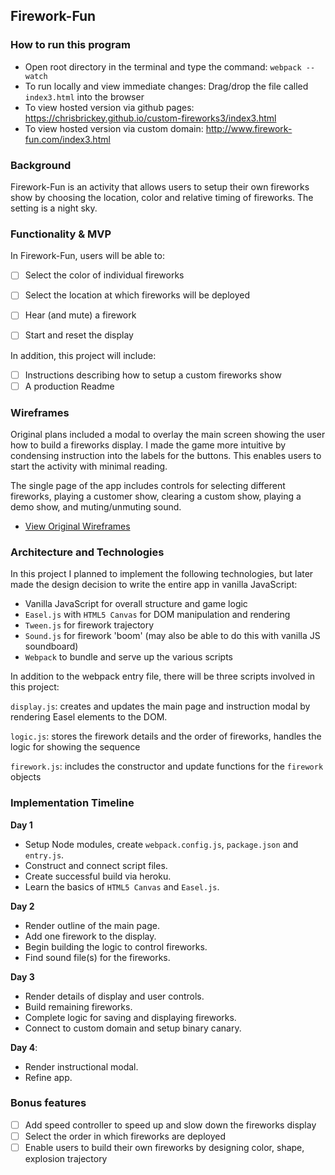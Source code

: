 ## Firework-Fun

### How to run this program
- Open root directory in the terminal and type the command: `webpack --watch`
- To run locally and view immediate changes: Drag/drop the file called `index3.html` into the browser
- To view hosted version via github pages:  https://chrisbrickey.github.io/custom-fireworks3/index3.html
- To view hosted version via custom domain: http://www.firework-fun.com/index3.html

### Background

Firework-Fun is an activity that allows users to setup their own fireworks show by choosing the location, color and relative timing of fireworks. The setting is a night sky.

### Functionality & MVP  

In Firework-Fun, users will be able to:

- [ ] Select the color of individual fireworks
- [ ] Select the location at which fireworks will be deployed
- [ ] Hear (and mute) a firework
- [ ] Start and reset the display


In addition, this project will include:

- [ ] Instructions describing how to setup a custom fireworks show
- [ ] A production Readme

### Wireframes

Original plans included a modal to overlay the main screen showing the user how to build a fireworks display. I made the game more intuitive by condensing instruction into the labels for the buttons. This enables users to start the activity with minimal reading.

The single page of the app includes controls for selecting different fireworks, playing a customer show, clearing a custom show, playing a demo show, and muting/unmuting sound.

- [View Original Wireframes][wireframes]

[wireframes]: wireframes


### Architecture and Technologies

In this project I planned to implement the following technologies, but later made the design decision to write the entire app in vanilla JavaScript:

- Vanilla JavaScript for overall structure and game logic
- `Easel.js` with `HTML5 Canvas` for DOM manipulation and rendering
- `Tween.js` for firework trajectory
- `Sound.js` for firework 'boom' (may also be able to do this with vanilla JS soundboard)
- `Webpack` to bundle and serve up the various scripts

In addition to the webpack entry file, there will be three scripts involved in this project:

`display.js`: creates and updates the main page and instruction modal by rendering  Easel elements to the DOM.

`logic.js`: stores the firework details and the order of fireworks, handles the logic for showing the sequence  

`firework.js`: includes the constructor and update functions for the `firework` objects

### Implementation Timeline

**Day 1**

- Setup Node modules, create `webpack.config.js`, `package.json` and `entry.js`.
- Construct and connect script files.  
- Create successful build via heroku.
- Learn the basics of `HTML5 Canvas` and `Easel.js`.

**Day 2**

- Render outline of the main page.
- Add one firework to the display.
- Begin building the logic to control fireworks.
- Find sound file(s) for the fireworks.

**Day 3**

- Render details of display and user controls.
- Build remaining fireworks.
- Complete logic for saving and displaying fireworks.
- Connect to custom domain and setup binary canary.

**Day 4**:

- Render instructional modal.
- Refine app.


### Bonus features

- [ ] Add speed controller to speed up and slow down the fireworks display
- [ ] Select the order in which fireworks are deployed
- [ ] Enable users to build their own fireworks by designing color, shape, explosion trajectory
